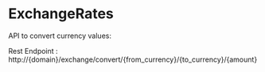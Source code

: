 # ExchangeRates

API to convert currency values:

Rest Endpoint : http://{domain}/exchange/convert/{from_currency}/{to_currency}/{amount}



